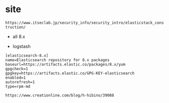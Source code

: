 # site
`https://www.itseclab.jp/security_info/security_intro/elasticstack_construction/`  
- all 8.x

- logstash
```
[elasticsearch-8.x]
name=Elasticsearch repository for 8.x packages
baseurl=https://artifacts.elastic.co/packages/8.x/yum
gpgcheck=1
gpgkey=https://artifacts.elastic.co/GPG-KEY-elasticsearch
enabled=1
autorefresh=1
type=rpm-md
```

`https://www.creationline.com/blog/h-hibino/39088`
